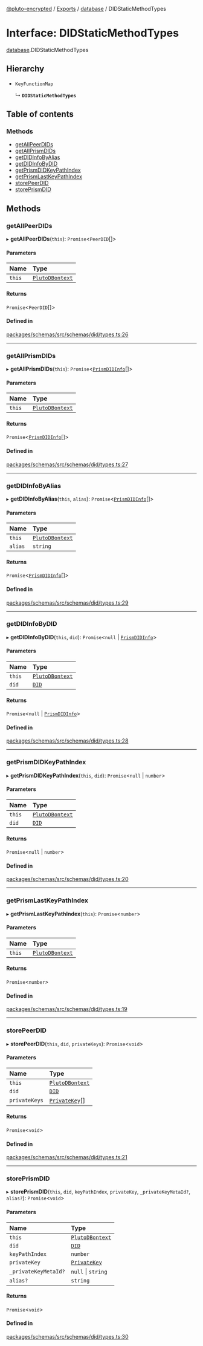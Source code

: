 [@pluto-encrypted](../README.md) / [Exports](../modules.md) / [database](../modules/database-1.md) / DIDStaticMethodTypes

# Interface: DIDStaticMethodTypes

[database](../modules/database-1.md).DIDStaticMethodTypes

## Hierarchy

- `KeyFunctionMap`

  ↳ **`DIDStaticMethodTypes`**

## Table of contents

### Methods

- [getAllPeerDIDs](database-1.DIDStaticMethodTypes.md#getallpeerdids)
- [getAllPrismDIDs](database-1.DIDStaticMethodTypes.md#getallprismdids)
- [getDIDInfoByAlias](database-1.DIDStaticMethodTypes.md#getdidinfobyalias)
- [getDIDInfoByDID](database-1.DIDStaticMethodTypes.md#getdidinfobydid)
- [getPrismDIDKeyPathIndex](database-1.DIDStaticMethodTypes.md#getprismdidkeypathindex)
- [getPrismLastKeyPathIndex](database-1.DIDStaticMethodTypes.md#getprismlastkeypathindex)
- [storePeerDID](database-1.DIDStaticMethodTypes.md#storepeerdid)
- [storePrismDID](database-1.DIDStaticMethodTypes.md#storeprismdid)

## Methods

### getAllPeerDIDs

▸ **getAllPeerDIDs**(`this`): `Promise`\<`PeerDID`[]\>

#### Parameters

| Name | Type |
| :------ | :------ |
| `this` | [`PlutoDBontext`](../modules/database-1.md#plutodbontext) |

#### Returns

`Promise`\<`PeerDID`[]\>

#### Defined in

[packages/schemas/src/schemas/did/types.ts:26](https://github.com/atala-community-projects/pluto-encrypted/blob/8d4a2cf/packages/schemas/src/schemas/did/types.ts#L26)

___

### getAllPrismDIDs

▸ **getAllPrismDIDs**(`this`): `Promise`\<[`PrismDIDInfo`](../classes/database-1.WALLET_SDK_DOMAIN.PrismDIDInfo.md)[]\>

#### Parameters

| Name | Type |
| :------ | :------ |
| `this` | [`PlutoDBontext`](../modules/database-1.md#plutodbontext) |

#### Returns

`Promise`\<[`PrismDIDInfo`](../classes/database-1.WALLET_SDK_DOMAIN.PrismDIDInfo.md)[]\>

#### Defined in

[packages/schemas/src/schemas/did/types.ts:27](https://github.com/atala-community-projects/pluto-encrypted/blob/8d4a2cf/packages/schemas/src/schemas/did/types.ts#L27)

___

### getDIDInfoByAlias

▸ **getDIDInfoByAlias**(`this`, `alias`): `Promise`\<[`PrismDIDInfo`](../classes/database-1.WALLET_SDK_DOMAIN.PrismDIDInfo.md)[]\>

#### Parameters

| Name | Type |
| :------ | :------ |
| `this` | [`PlutoDBontext`](../modules/database-1.md#plutodbontext) |
| `alias` | `string` |

#### Returns

`Promise`\<[`PrismDIDInfo`](../classes/database-1.WALLET_SDK_DOMAIN.PrismDIDInfo.md)[]\>

#### Defined in

[packages/schemas/src/schemas/did/types.ts:29](https://github.com/atala-community-projects/pluto-encrypted/blob/8d4a2cf/packages/schemas/src/schemas/did/types.ts#L29)

___

### getDIDInfoByDID

▸ **getDIDInfoByDID**(`this`, `did`): `Promise`\<``null`` \| [`PrismDIDInfo`](../classes/database-1.WALLET_SDK_DOMAIN.PrismDIDInfo.md)\>

#### Parameters

| Name | Type |
| :------ | :------ |
| `this` | [`PlutoDBontext`](../modules/database-1.md#plutodbontext) |
| `did` | [`DID`](../classes/database-1.WALLET_SDK_DOMAIN.DID.md) |

#### Returns

`Promise`\<``null`` \| [`PrismDIDInfo`](../classes/database-1.WALLET_SDK_DOMAIN.PrismDIDInfo.md)\>

#### Defined in

[packages/schemas/src/schemas/did/types.ts:28](https://github.com/atala-community-projects/pluto-encrypted/blob/8d4a2cf/packages/schemas/src/schemas/did/types.ts#L28)

___

### getPrismDIDKeyPathIndex

▸ **getPrismDIDKeyPathIndex**(`this`, `did`): `Promise`\<``null`` \| `number`\>

#### Parameters

| Name | Type |
| :------ | :------ |
| `this` | [`PlutoDBontext`](../modules/database-1.md#plutodbontext) |
| `did` | [`DID`](../classes/database-1.WALLET_SDK_DOMAIN.DID.md) |

#### Returns

`Promise`\<``null`` \| `number`\>

#### Defined in

[packages/schemas/src/schemas/did/types.ts:20](https://github.com/atala-community-projects/pluto-encrypted/blob/8d4a2cf/packages/schemas/src/schemas/did/types.ts#L20)

___

### getPrismLastKeyPathIndex

▸ **getPrismLastKeyPathIndex**(`this`): `Promise`\<`number`\>

#### Parameters

| Name | Type |
| :------ | :------ |
| `this` | [`PlutoDBontext`](../modules/database-1.md#plutodbontext) |

#### Returns

`Promise`\<`number`\>

#### Defined in

[packages/schemas/src/schemas/did/types.ts:19](https://github.com/atala-community-projects/pluto-encrypted/blob/8d4a2cf/packages/schemas/src/schemas/did/types.ts#L19)

___

### storePeerDID

▸ **storePeerDID**(`this`, `did`, `privateKeys`): `Promise`\<`void`\>

#### Parameters

| Name | Type |
| :------ | :------ |
| `this` | [`PlutoDBontext`](../modules/database-1.md#plutodbontext) |
| `did` | [`DID`](../classes/database-1.WALLET_SDK_DOMAIN.DID.md) |
| `privateKeys` | [`PrivateKey`](../classes/database-1.WALLET_SDK_DOMAIN.PrivateKey.md)[] |

#### Returns

`Promise`\<`void`\>

#### Defined in

[packages/schemas/src/schemas/did/types.ts:21](https://github.com/atala-community-projects/pluto-encrypted/blob/8d4a2cf/packages/schemas/src/schemas/did/types.ts#L21)

___

### storePrismDID

▸ **storePrismDID**(`this`, `did`, `keyPathIndex`, `privateKey`, `_privateKeyMetaId?`, `alias?`): `Promise`\<`void`\>

#### Parameters

| Name | Type |
| :------ | :------ |
| `this` | [`PlutoDBontext`](../modules/database-1.md#plutodbontext) |
| `did` | [`DID`](../classes/database-1.WALLET_SDK_DOMAIN.DID.md) |
| `keyPathIndex` | `number` |
| `privateKey` | [`PrivateKey`](../classes/database-1.WALLET_SDK_DOMAIN.PrivateKey.md) |
| `_privateKeyMetaId?` | ``null`` \| `string` |
| `alias?` | `string` |

#### Returns

`Promise`\<`void`\>

#### Defined in

[packages/schemas/src/schemas/did/types.ts:30](https://github.com/atala-community-projects/pluto-encrypted/blob/8d4a2cf/packages/schemas/src/schemas/did/types.ts#L30)
